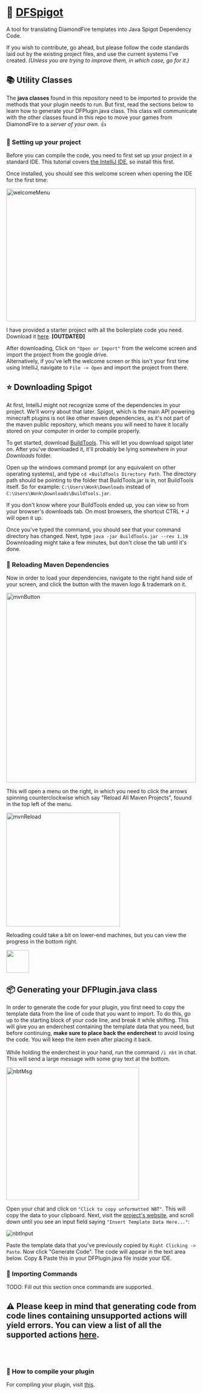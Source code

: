# 💎 [DFSpigot](https://dfspigot.wonk2.repl.co)
A tool for translating DiamondFire templates into Java Spigot Dependency Code.&nbsp;

If you wish to contribute, go ahead, but please follow the code standards laid out by the existing project files, and use the current systems I've created.
*(Unless you are trying to improve them, in which case, go for it.)*


## 📚 Utility Classes
The **java classes** found in this repository need to be imported to provide the methods that your plugin needs to run. But first, read the sections below to learn how to generate your DFPlugin.java class. This class will communicate with the other classes found in this repo to move your games from DiamondFire to a *server of your own*. 👍

### 💾 Setting up your project
Before you can compile the code, you need to first set up your project in a standard IDE. This tutorial covers [the IntelliJ IDE](https://www.jetbrains.com/idea/download/download-thanks.html?platform=windows&code=IIC), so install this first.

Once installed, you should see this welcome screen when opening the IDE for the first time:

<img src="https://user-images.githubusercontent.com/106038003/179754749-bd1dd846-dc9e-4969-adad-cf449aefd0ec.png" width=500px; height=350px; alt="welcomeMenu">

I have provided a starter project with all the boilerplate code you need. Download it [here](https://drive.google.com/drive/folders/17_R8zd2wP7fS9Sk1wV10HNqDKZxBQKew?usp=sharing). **[OUTDATED]**<br>

After downloading, Click on `"Open or Import"` from the welcome screen and import the project from the google drive.
<br>
Alternatively, if you've left the welcome screen or this isn't your first time using IntelliJ, navigate to `File -> Open` and import the project from there.

## ⭐ Downloading Spigot
At first, IntelliJ might not recognize some of the dependencies in your project. We'll worry about that later. Spigot, which is the main API powering minecraft plugins is not like other maven dependencies, as it's not part of the maven public repository, which means you will need to have it locally stored on your computer in order to compile properly.

To get started, download [BuildTools](https://www.spigotmc.org/wiki/buildtools/). This will let you download spigot later on. After you've downloaded it, it'll probably be lying somewhere in your *Downloads* folder.

Open up the windows command prompt (or any equivalent on other operating systems), and type `cd <BuildTools Directory Path`. The directory path should be pointing to the folder that BuildTools.jar is in, not BuildTools itself. So for example: `C:\Users\Wonk\Downloads` instead of `C:\Users\Wonk\Downloads\BuildTools.jar`.

If you don't know where your BuildTools ended up, you can view so from your browser's downloads tab. On most browsers, the shortcut CTRL + J will open it up.

Once you've typed the command, you should see that your command directory has changed. Next, type `java -jar BuildTools.jar --rev 1.19`
Downnloading might take a few minutes, but don't close the tab until it's done.

### 🔄 Reloading Maven Dependencies
Now in order to load your dependencies, navigate to the right hand side of your screen, and click the button with the maven logo & trademark on it.

<img src="https://user-images.githubusercontent.com/106038003/179745648-7885d6f1-25dd-45fa-b743-60bb19eabd8e.png" height=500px; alt="mvnButton">

This will open a menu on the right, in which you need to click the arrows spinning counterclockwise which say "Reload All Maven Projects", fouund in the top left of the menu.

<img src="https://user-images.githubusercontent.com/106038003/181191826-ce61cf87-fdbd-4baf-9c80-ab8fcd4e6104.png" height=300px; alt="mvnReload">

Reloading could take a bit on lower-end machines, but you can view the progress in the bottom right.

<img src="https://user-images.githubusercontent.com/106038003/181192690-5bb6174d-6581-4907-a83f-ba3f9fc5a206.png" height=60px;>
<br>


## 📦 Generating your DFPlugin.java class
In order to generate the code for your plugin, you first need to copy the template data from the line of code that you want to import. To do this, go up to the starting block of your code line, and break it while shifting. This will give you an enderchest containing the template data that you need, but before continuing, **make sure to place back the enderchest** to avoid losing the code. You will keep the item even after placing it back.
<br><br>
While holding the enderchest in your hand, run the command `/i nbt` in chat. This will send a large message with some gray text at the bottom.


<img src="https://user-images.githubusercontent.com/106038003/179759270-3ab19a91-d937-4e7d-9895-906abb05672d.png" height=350px; alt="nbtMsg">

Open your chat and click on `"Click to copy unformatted NBT"`. This will copy the data to your clipboard. Next, visit the [project's website](https://dfspigot.wonk2.repl.co/), and scroll down until you see an input field saying `"Insert Template Data Here..."`:

<img src="https://user-images.githubusercontent.com/106038003/179760177-955f575e-23c7-47bc-8d73-f0d9bd90974b.png" alt="nbtInput">

Paste the template data that you've previously copied by `Right Clicking -> Paste`. Now click "Generate Code". The code will appear in the text area below. Copy & Paste this in your DFPlugin.java file inside your IDE.
<br>

### 🎁 Importing Commands
TODO: Fill out this section once commands are supported.

## ⚠️ Please keep in mind that generating code from code lines containing unsupported actions will yield errors. You can view a list of all the supported actions [here](https://github.com/Wonkers0/DFSpigot/blob/main/supported_actions.md).
<br><br>
### 📙 How to compile your plugin
For compiling your plugin, visit [this](https://github.com/Wonkers0/DFSpigot/blob/main/compiling_tutorial.md).
